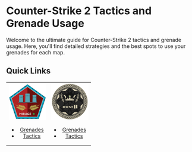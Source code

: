 # Counter-Strike 2 Tactics and Grenade Usage

Welcome to the ultimate guide for Counter-Strike 2 tactics and grenade usage. Here, you'll find detailed strategies and the best spots to use your grenades for each map.

## Quick Links

<table>
  <tr>
    <td align="center">
      <a href="./nades/mirage_nades.md">
        <img src="./assets/img/mirage_logo.png" alt="Mirage Logo" width="100" />
      </a>
      <ul>
        <li><a href="./nades/mirage_nades.md">Grenades</a></li>
        <li><a href="./tactics/mirage_tactics.md">Tactics</a></li>
      </ul>
    </td>
    <td align="center">
      <a href="./nades/mirage_nades.md">
        <img src="./assets/img/dust2_logo.png" alt="Dust II Logo" width="100" />
      </a>
      <ul>
        <li><a href="./nades/mirage_nades.md">Grenades</a></li>
        <li><a href="./tactics/mirage_tactics.md">Tactics</a></li>
      </ul>
    </td>
  </tr>
</table>

